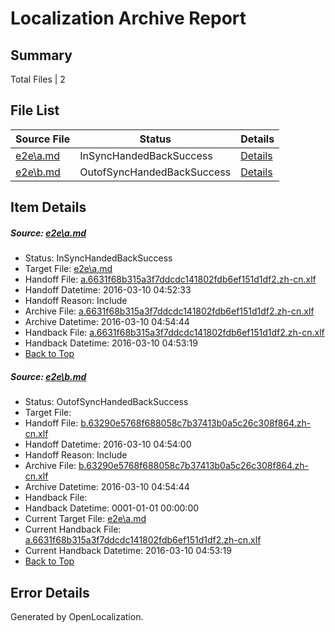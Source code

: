 # <a name='report-top'></a> Localization Archive Report

## Summary
 Total Files | 2

## File List
 Source File | Status | Details 
 ----------- | ------ | ------- 
 [e2e\a.md](https://github.com/OpenLocalizationTest/oltest/blob/bd6510893bbfe8f56a0bd73bd6287d6a6ed857e3/e2e/a.md) | InSyncHandedBackSuccess | [Details](#30dfe80c3418f1cdcef45b6d707b09e2a620d6cc1)
 [e2e\b.md](https://github.com/OpenLocalizationTest/oltest/blob/815f6ab9e12e529f84f6b18ed9db33fe07d64b52/e2e/b.md) | OutofSyncHandedBackSuccess | [Details](#3cbac239d703fc2e7239968e387d208b43ecd0e22)

## Item Details
##### <a name='30dfe80c3418f1cdcef45b6d707b09e2a620d6cc1'></a> Source: [e2e\a.md](https://github.com/OpenLocalizationTest/oltest/blob/bd6510893bbfe8f56a0bd73bd6287d6a6ed857e3/e2e/a.md)
* Status: InSyncHandedBackSuccess
* Target File: [e2e\a.md](https://github.com/OpenLocalizationTestOrg/oltest.zh-cn/blob/33d1ea1a29d5d295b77e359618e14a9d05af4399/e2e/a.md)
* Handoff File: [a.6631f68b315a3f7ddcdc141802fdb6ef151d1df2.zh-cn.xlf](https://github.com/OpenLocalizationTestOrg/olhandoff/blob/c55a5d5823f8f8dbc47992bd77ffa22f1f728db6/ol-handoff/OpenLocalizationTestOrg/oltest.zh-cn/xinjiang/ht/a.6631f68b315a3f7ddcdc141802fdb6ef151d1df2.zh-cn.xlf)
* Handoff Datetime: 2016-03-10 04:52:33
* Handoff Reason: Include
* Archive File: [a.6631f68b315a3f7ddcdc141802fdb6ef151d1df2.zh-cn.xlf](https://github.com/OpenLocalizationTestOrg/olhandoff/blob/4a1318e671818e02afccbe2c89468ff63e8bc17a/ol-handoff/OpenLocalizationTestOrg/oltest.zh-cn/xinjiang/ht/archive/a.6631f68b315a3f7ddcdc141802fdb6ef151d1df2.zh-cn.xlf)
* Archive Datetime: 2016-03-10 04:54:44
* Handback File: [a.6631f68b315a3f7ddcdc141802fdb6ef151d1df2.zh-cn.xlf](https://github.com/OpenLocalizationTestOrg/olhandback/blob/3ca2cd945e27fede4740670e996567560dca847a/ol-handback/OpenLocalizationTestOrg/oltest.zh-cn/xinjiang/ht/a.6631f68b315a3f7ddcdc141802fdb6ef151d1df2.zh-cn.xlf)
* Handback Datetime: 2016-03-10 04:53:19
* [Back to Top](#report-top)

##### <a name='3cbac239d703fc2e7239968e387d208b43ecd0e22'></a> Source: [e2e\b.md](https://github.com/OpenLocalizationTest/oltest/blob/815f6ab9e12e529f84f6b18ed9db33fe07d64b52/e2e/b.md)
* Status: OutofSyncHandedBackSuccess
* Target File: 
* Handoff File: [b.63290e5768f688058c7b37413b0a5c26c308f864.zh-cn.xlf](https://github.com/OpenLocalizationTestOrg/olhandoff/blob/eaa894762c60e29b76c2dbdb71cfca5c41513922/ol-handoff/OpenLocalizationTestOrg/oltest.zh-cn/xinjiang/ht/b.63290e5768f688058c7b37413b0a5c26c308f864.zh-cn.xlf)
* Handoff Datetime: 2016-03-10 04:54:00
* Handoff Reason: Include
* Archive File: [b.63290e5768f688058c7b37413b0a5c26c308f864.zh-cn.xlf](https://github.com/OpenLocalizationTestOrg/olhandoff/blob/4a1318e671818e02afccbe2c89468ff63e8bc17a/ol-handoff/OpenLocalizationTestOrg/oltest.zh-cn/xinjiang/ht/archive/b.63290e5768f688058c7b37413b0a5c26c308f864.zh-cn.xlf)
* Archive Datetime: 2016-03-10 04:54:44
* Handback File: 
* Handback Datetime: 0001-01-01 00:00:00
* Current Target File: [e2e\a.md](https://github.com/OpenLocalizationTestOrg/oltest.zh-cn/blob/33d1ea1a29d5d295b77e359618e14a9d05af4399/e2e/a.md)
* Current Handback File: [a.6631f68b315a3f7ddcdc141802fdb6ef151d1df2.zh-cn.xlf](https://github.com/OpenLocalizationTestOrg/olhandback/blob/3ca2cd945e27fede4740670e996567560dca847a/ol-handback/OpenLocalizationTestOrg/oltest.zh-cn/xinjiang/ht/a.6631f68b315a3f7ddcdc141802fdb6ef151d1df2.zh-cn.xlf)
* Current Handback Datetime: 2016-03-10 04:53:19
* [Back to Top](#report-top)


## Error Details

Generated by OpenLocalization.

